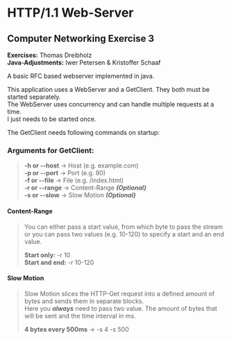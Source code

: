 # HTTP/1.1 Web-Server
## Computer Networking Exercise 3
**Exercises:** Thomas Dreibholz  
**Java-Adjustments:** Iwer Petersen & Kristoffer Schaaf  
  
A basic RFC based webserver implemented in java.  

This application uses a WebServer and a GetClient. They both must be started separately.  
The WebServer uses concurrency and can handle multiple requests at a time.  
I just needs to be started once. 

The GetClient needs following commands on startup:

### Arguments for GetClient:

> **-h or --host**      → Host (e.g. example.com)  
> **-p or --port**      → Port (e.g. 80)  
> **-f or --file**      → File (e.g. /index.html)  
> **-r or --range**     → Content-Range ***(Optional)***   
> **-s or --slow**      → Slow Motion ***(Optional)***  

#### Content-Range
> You can either pass a start value, from which byte to pass the stream or you can pass two values (e.g. 10-120) 
> to specify a start and an end value.  
> 
> **Start only:** -r 10  
> **Start and end:** -r 10-120

#### Slow Motion
> Slow Motion slices the HTTP-Get request into a defined amount of bytes and sends them in separate blocks.  
> Here you ***always*** need to pass two value. The amount of bytes that will be sent and the time interval in ms.  
>
> **4 bytes every 500ms** → -s 4 -s 500  